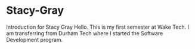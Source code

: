 # Stacy-Gray
Introduction for Stacy Gray
Hello. This is my first semester at Wake Tech. I am transferring from Durham Tech where I started the Software Development program.
